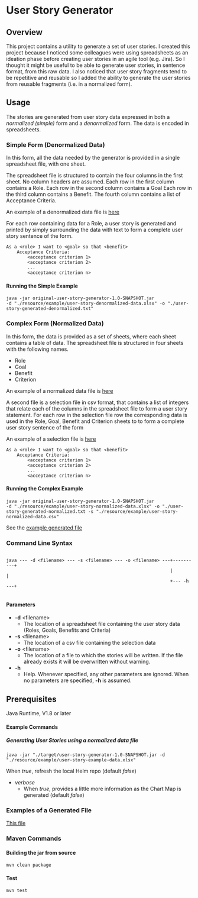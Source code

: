 # User Story Generator

## Overview

This project contains a utility to generate a set of user stories. I created
this project because I noticed some colleagues were using spreadsheets as an ideation phase before 
creating user stories in an agile tool (e.g. Jira).   So I thought
it might be useful to be able to generate user stories, in sentence format, from this
raw data.  I also noticed that user story fragments tend to be repetitive and reusable
so I added the ability to generate the user stories from reusable fragments (i.e. in a normalized form).

## Usage

The stories are generated from user story data expressed in both
a *normalized (simple)* form and a *denormalized* form.  The data is encoded in spreadsheets.


###  Simple Form (Denormalized Data)

In this form, all the data needed by the generator is provided in a single spreadsheet file, with one sheet.  

The spreadsheet file is structured to contain the four columns in the first
sheet.  No column headers are assumed.  Each row in the first column contains a Role. Each row in the second column contains a Goal  Each row in the third column contains a
Benefit.  The fourth column contains a list of Acceptance Criteria.  

An example of a denormalized data file is [here](./resource/example/user-story-denormalized.xlsx.)

For each row containing data for a Role, a user story is generated and printed by simply surrounding the data with text 
to form a complete user story sentence of the form.
``` 
As a <role> I want to <goal> so that <benefit>
    Acceptance Criteria:
        <acceptance criterion 1>
        <acceptance criterion 2>
        ...
        <acceptance criterion n>
```
#### Running the Simple Example 
```
java -jar original-user-story-generator-1.0-SNAPSHOT.jar 
-d "./resource/example/user-story-denormalized-data.xlsx" -o "./user-story-generated-denormalized.txt"

```

### Complex Form (Normalized Data)

In this form, the data is provided as a set of sheets, where each sheet contains a
table of data.  The spreadsheet file is structured in four sheets with the 
following names.
* Role 
* Goal
* Benefit
* Criterion

An example of a normalized data file is [here](./resource/example/user-story-normalized.xlsx.)

A second file is a selection file in csv format, that contains a list of integers that
relate each of the columns in the spreadsheet file to form a user story statement.
For each row in the selection file row the corresponding data is used in the Role, Goal, Benefit and 
Criterion sheets to 
to form a complete user story sentence of the form

An example of a selection file is [here](./resource/example/user-story-normalized-data.csv)
``` 
As a <role> I want to <goal> so that <benefit>
    Acceptance Criteria:
        <acceptance criterion 1>
        <acceptance criterion 2>
        ...
        <acceptance criterion n>
```

#### Running the Complex Example 
```
java -jar original-user-story-generator-1.0-SNAPSHOT.jar 
-d "./resource/example/user-story-normalized-data.xlsx" -o "./user-story-generated-normalized.txt -s "./resource/example/user-story-normalized-data.csv"

```

See the [example generated file](./resource/example/user-story-generated.txt)

### Command Line Syntax

```
                                    
java --- -d <filename> --- -s <filename> --- -o <filename> ---+----------+
                                                              |          |
                                                              +--- -h ---+       
                   
```

#### Parameters

   * **-d** \<filename\>
      *  The location of a spreadsheet file containing the user story data (Roles, Goals, Benefits and Criteria)
   * **-s** \<filename\>
        *  The location of a csv file containing the selection data
   * **-o** \<filename\>
        *  The location of a file to which the stories will be written.  If the file
         already exists it will be overwritten without warning.
   * **-h**
      * Help.  Whenever specified, any other parameters are ignored.  When no parameters are specified, **-h** is assumed.
  
## Prerequisites

Java Runtime, V1.8 or later


#### Example Commands

##### Generating User Stories using a normalized data file 
```
java -jar "./target/user-story-generator-1.0-SNAPSHOT.jar -d "./resource/example/user-story-example-data.xlsx" 

```
When *true*, refresh the local Helm repo (default *false*)
* *verbose*           
  * When *true*, provides a little more information as the Chart Map is generated (default *false*)
                                           
### Examples of a Generated File

[This file](./resource/example/user-story-generated.txt)


### Maven Commands

#### Building the jar from source

```
mvn clean package 

```

#### Test

```
mvn test 

```
